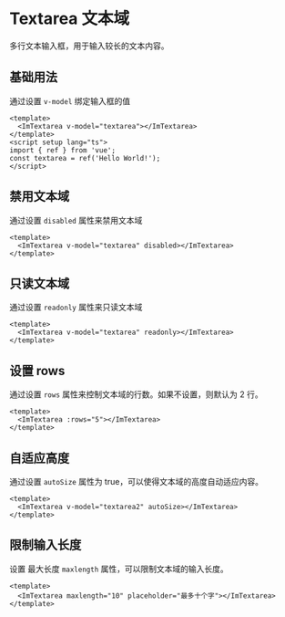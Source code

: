 # Textarea 文本域

多行文本输入框，用于输入较长的文本内容。

## 基础用法

通过设置 `v-model` 绑定输入框的值

<script setup lang="ts">
import { ref, watch } from 'vue';

const textarea = ref('Hello World!');
const textarea2 = ref(`这是一个很长很长的文本，用于测试文本域的自动高度功能。
这是一个很长很长的文本，用于测试文本域的自动高度功能。`);
</script>

<ImTextarea v-model="textarea"></ImTextarea>

```vue
<template>
  <ImTextarea v-model="textarea"></ImTextarea>
</template>
<script setup lang="ts">
import { ref } from 'vue';
const textarea = ref('Hello World!');
</script>
```

## 禁用文本域

通过设置 `disabled` 属性来禁用文本域

<ImTextarea v-model="textarea" disabled></ImTextarea>

```vue
<template>
  <ImTextarea v-model="textarea" disabled></ImTextarea>
</template>
```

## 只读文本域

通过设置 `readonly` 属性来只读文本域

<ImTextarea v-model="textarea" readonly></ImTextarea>

```vue
<template>
  <ImTextarea v-model="textarea" readonly></ImTextarea>
</template>
```

## 设置 rows

通过设置 `rows` 属性来控制文本域的行数。如果不设置，则默认为 2 行。

<ImTextarea  :rows="5"></ImTextarea>

```vue
<template>
  <ImTextarea :rows="5"></ImTextarea>
</template>
```

## 自适应高度

通过设置 `autoSize` 属性为 true，可以使得文本域的高度自动适应内容。

<ImTextarea v-model="textarea2" autoSize></ImTextarea>

```vue
<template>
  <ImTextarea v-model="textarea2" autoSize></ImTextarea>
</template>
```

## 限制输入长度

设置 最大长度 `maxlength` 属性，可以限制文本域的输入长度。

<ImTextarea  maxlength="10" placeholder="最多十个字"></ImTextarea>

```vue
<template>
  <ImTextarea maxlength="10" placeholder="最多十个字"></ImTextarea>
</template>
```
